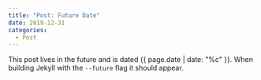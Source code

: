 ```yaml
---
title: "Post: Future Date"
date: 2019-12-31
categories:
  - Post
---
```


This post lives in the future and is dated {{ page.date | date: "%c" }}. When building Jekyll with the `--future` flag it should appear.